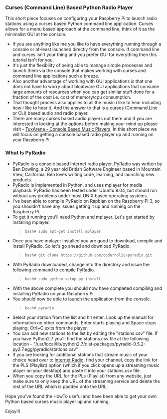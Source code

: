 
### Curses (Command Line) Based Python Radio Player

This short piece focuses on configuring your Raspberry Pi to launch radio stations using a curses based Python command line application. Curses allows for a menu based approach at the command line, think of it as the minimalist GUI at the console. 

* If you are anything like me you like to have everything running through a console or at-least launched directly from the console. If command line and curses isn't your thing and you prefer GUI for everything then this tutorial isn't for you. 
* It's just the flexibility of being able to manage simple processes and launch them via the console that makes working with curses and command line applications such a breeze.
* Also another advantage of working with GUI applications is that one does not have to worry about bloatware GUI applications that consume large amounts of resources when you can get similar stuff done for a fraction of the cost i.e. cost of memory/cpu consumption.
* That thought process also applies to all the music i like to hear including how i like to hear it. And the answer to that is a curses (Command Line or CLI) based audio and radio player. 
* There are many curses based audio players out there and if you are interested in looking at the options before making your mind up please visit - [TuxArena - Console Based Music Players](http://www.tuxarena.com/2011/12/10-console-music-players-for-linux/). In this short piece we will focus on getting a console based radio player up and running on your Raspberry Pi.

### What Is PyRadio

* PyRadio is a console based Internet radio player. PyRadio was written by Ben Dowling, a 29 year old British Software Engineer based in Mountain View, California. Ben loves writing code, learning, and launching new products.
* PyRadio is implemented in Python, and uses mplayer for media playback. PyRadio has been tested under Ubuntu 9.04, but should run without any problems under most UNIX based operating systems. 
* I've been able to compile PyRadio on Rapbian on the Raspberry Pi 3, so you shouldn't have any issues getting it up and running on the Raspberry Pi. 
* To get it running you'll need Python and mplayer. Let's get started by installing mplayer.
  > `bash# sudo apt-get install mplayer`
* Once you have mplayer installed you are good to download, compile and install PyRadio. So let's go ahead and download PyRadio.
  > `bash# git clone https://github.com/coderholic/pyradio.git`
* With PyRadio downloaded, change into the directory and issue the following command to compile PyRadio.
  > `bash# sudo python setup.py install`
* With the above complete you should now have completed compiling and installing PyRadio on your Raspberry Pi. 
* You should now be able to launch the application from the console. 
  > `bash# pyradio`
* Select your station from the list and hit enter. Look up the manual for information on other commands. Enter starts playing and Space stops playing. Ctrl+C exits from the player.
* You can add new stations to the list by editing the "stations.csv" file. If you have Python2.7 you'll find the stations.csv file at the following location - "/usr/local/lib/python2.7/dist-packages/pyradio-0.5.2-py2.7.egg/pyradio/stations.csv"
* If you are looking for additional stations that stream music of your choice head over to [Internet Radio](https://www.internet-radio.com), find your channel, copy the link for the PLS (Playlist) option (which if you click opens up a streaming music player on your desktop) and paste it into your stations.csv file. 
* When you copy the URL for the PLs (Playlist) from any website, just make sure to only keep the URL of the streaming service and delete the rest of the URL which is padded onto the URL.

Hope you've found the HowTo useful and have been able to get your own Python based curses music player up and running.

Enjoy!!!
